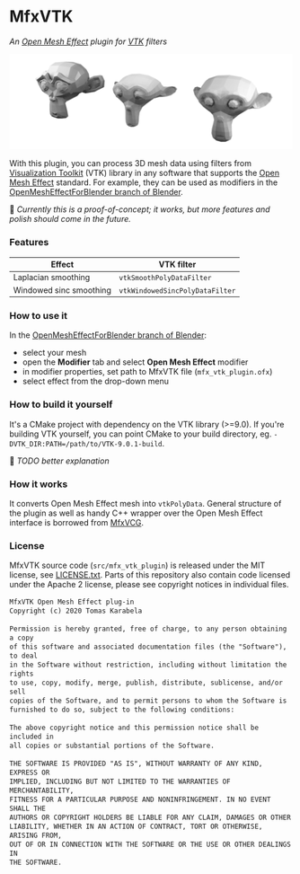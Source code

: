 # MfxVTK

*An [Open Mesh Effect][OpenMeshEffect] plugin for [VTK][VTK] filters*

![Smoothing Suzanne the monkey with VTK filters](doc/monkeys.png)

With this plugin, you can process 3D mesh data using filters
from [Visualization Toolkit][VTK] (VTK) library in any software that supports
the [Open Mesh Effect][OpenMeshEffect] standard. For example, they can be used
as modifiers in the [OpenMeshEffectForBlender branch of Blender][OpenMeshEffectForBlender].

🚧 *Currently this is a proof-of-concept; it works, but more features and polish
should come in the future.*

### Features

Effect | VTK filter
------------ | -------------
Laplacian smoothing | `vtkSmoothPolyDataFilter`
Windowed sinc smoothing | `vtkWindowedSincPolyDataFilter`

### How to use it

In the [OpenMeshEffectForBlender branch of Blender][OpenMeshEffectForBlender]:

- select your mesh
- open the **Modifier** tab and select **Open Mesh Effect** modifier
- in modifier properties, set path to MfxVTK file (`mfx_vtk_plugin.ofx`)
- select effect from the drop-down menu

### How to build it yourself

It's a CMake project with dependency on the VTK library (>=9.0). If you're
building VTK yourself, you can point CMake to your build directory, eg.
`-DVTK_DIR:PATH=/path/to/VTK-9.0.1-build`.

🚧 *TODO better explanation*

### How it works

It converts Open Mesh Effect mesh into `vtkPolyData`. General structure
of the plugin as well as handy C++ wrapper over the Open Mesh Effect interface
is borrowed from [MfxVCG].

### License

MfxVTK source code (`src/mfx_vtk_plugin`) is released under the MIT license, see [LICENSE.txt](LICENSE.txt).
Parts of this repository also contain code licensed under the Apache 2 license, please
see copyright notices in individual files.

    MfxVTK Open Mesh Effect plug-in
    Copyright (c) 2020 Tomas Karabela
    
    Permission is hereby granted, free of charge, to any person obtaining a copy
    of this software and associated documentation files (the "Software"), to deal
    in the Software without restriction, including without limitation the rights
    to use, copy, modify, merge, publish, distribute, sublicense, and/or sell
    copies of the Software, and to permit persons to whom the Software is
    furnished to do so, subject to the following conditions:
    
    The above copyright notice and this permission notice shall be included in
    all copies or substantial portions of the Software.
    
    THE SOFTWARE IS PROVIDED "AS IS", WITHOUT WARRANTY OF ANY KIND, EXPRESS OR
    IMPLIED, INCLUDING BUT NOT LIMITED TO THE WARRANTIES OF MERCHANTABILITY,
    FITNESS FOR A PARTICULAR PURPOSE AND NONINFRINGEMENT. IN NO EVENT SHALL THE
    AUTHORS OR COPYRIGHT HOLDERS BE LIABLE FOR ANY CLAIM, DAMAGES OR OTHER
    LIABILITY, WHETHER IN AN ACTION OF CONTRACT, TORT OR OTHERWISE, ARISING FROM,
    OUT OF OR IN CONNECTION WITH THE SOFTWARE OR THE USE OR OTHER DEALINGS IN
    THE SOFTWARE.

[OpenMeshEffect]: http://openmesheffect.org
[OpenMeshEffectForBlender]: https://github.com/eliemichel/OpenMeshEffectForBlender
[VTK]: https://vtk.org
[MfxVCG]: https://github.com/eliemichel/MfxVCG
